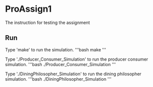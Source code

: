 # ProAssign1
The instruction for testing the assignment
## Run
Type 'make' to run the simulation.
'''bash
make
'''

Type './Producer_Consumer_Simulation' to run the producer consumer simulation.
'''bash
./Producer_Consumer_Simulation
'''

Type './DiningPhilosopher_Simulation' to run the dining philosopher simulation.
'''bash
./DiningPhilosopher_Simulation
'''
